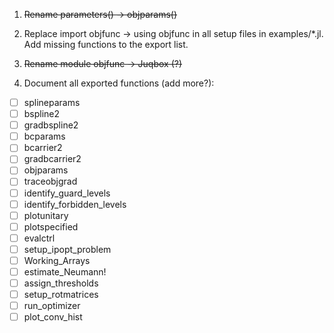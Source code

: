 1. ~~Rename parameters() -> objparams()~~

2. Replace import objfunc -> using objfunc in all setup files in examples/\*.jl. Add missing functions to the export list.

3. ~~Rename module objfunc -> Juqbox (?)~~

4. Document all exported functions (add more?):


- [ ] splineparams 
- [ ] bspline2 
- [ ] gradbspline2
- [ ] bcparams
- [ ] bcarrier2
- [ ] gradbcarrier2
- [ ] objparams
- [ ] traceobjgrad
- [ ] identify_guard_levels
- [ ] identify_forbidden_levels
- [ ] plotunitary
- [ ] plotspecified
- [ ] evalctrl
- [ ] setup_ipopt_problem
- [ ] Working_Arrays
- [ ] estimate_Neumann!
- [ ] assign_thresholds
- [ ] setup_rotmatrices
- [ ] run_optimizer
- [ ] plot_conv_hist
